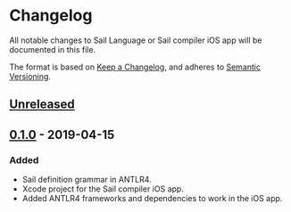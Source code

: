# Changelog
All notable changes to Sail Language or Sail compiler iOS app will be documented in this file.

The format is based on [Keep a Changelog](https://keepachangelog.com/),
and adheres to [Semantic Versioning](https://semver.org/spec/v2.0.0.html).

## [Unreleased]

## [0.1.0] - 2019-04-15
### Added
- Sail definition grammar in ANTLR4.
- Xcode project for the Sail compiler iOS app.
- Added ANTLR4 frameworks and dependencies to work in the iOS app.

[Unreleased]: https://github.com/geraosio/Sail/compare/v0.1.0...HEAD
[0.1.0]: https://github.com/geraosio/Sail/releases/tag/v0.1.0
